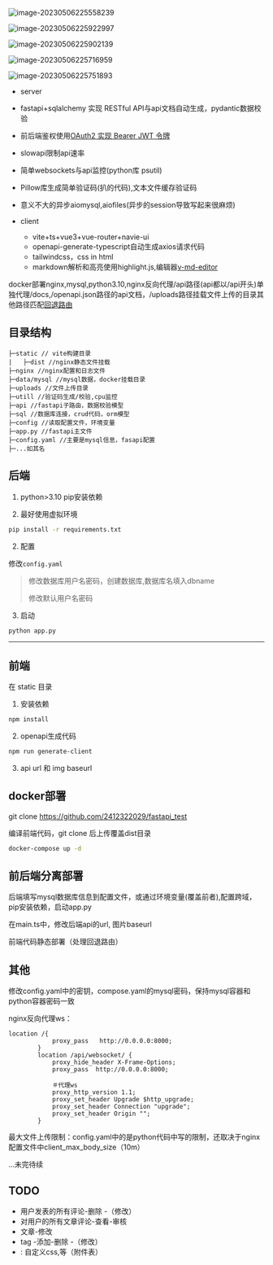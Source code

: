 ![image-20230506225558239](README.assets/image-20230506225558239.png)

![image-20230506225922997](README.assets/image-20230506225922997.png)

![image-20230506225902139](README.assets/image-20230506225902139.png)



![image-20230506225716959](README.assets/image-20230506225716959.png)

![image-20230506225751893](README.assets/image-20230506225751893.png)

 + server

  + fastapi+sqlalchemy 实现 RESTful API与api文档自动生成，pydantic数据校验
  + 前后端鉴权使用[OAuth2 实现 Bearer JWT 令牌](https://fastapi.tiangolo.com/zh/tutorial/security/oauth2-jwt/)
  + slowapi限制api速率
  + 简单websockets与api监控(python库 psutil)
  + Pillow库生成简单验证码(扒的代码),文本文件缓存验证码
  + 意义不大的异步aiomysql,aiofiles(异步的session导致写起来很麻烦)

+ client

  + vite+ts+vue3+vue-router+navie-ui
  + openapi-generate-typescript自动生成axios请求代码
  + tailwindcss，css in html
  + markdown解析和高亮使用highlight.js,编辑器[v-md-editor](https://code-farmer-i.github.io/vue-markdown-editor/zh/)

  

docker部署nginx,mysql,python3.10,nginx反向代理/api路径(api都以/api开头)单独代理/docs,/openapi.json路径的api文档，/uploads路径挂载文件上传的目录其他路径匹配[回退路由](https://router.vuejs.org/zh/guide/essentials/history-mode.html#nginx)

## 目录结构

```
├─static // vite构建目录
|   ├─dist //nginx静态文件挂载
├─nginx //nginx配置和日志文件
├─data/mysql //mysql数据，docker挂载目录
├─uploads //文件上传目录
├─utill //验证码生成/校验,cpu监控
├─api //fastapi子路由，数据校验模型
├─sql //数据库连接，crud代码，orm模型
├─config //读取配置文件，环境变量
├─app.py //fastapi主文件
├─config.yaml //主要是mysql信息，fasapi配置
├─...如其名

```



## 后端

1. python>3.10 pip安装依赖 

2. 最好使用虚拟环境
```bash
pip install -r requirements.txt
```

2. 配置

修改`config.yaml`
> 修改数据库用户名密码，创建数据库,数据库名填入dbname
> 
> 修改默认用户名密码

3. 启动

```bash
python app.py
```

---
## 前端
在 static 目录

1. 安装依赖
```bash
npm install
```

2. openapi生成代码
```bash
npm run generate-client
```

3. api url 和 img baseurl

## docker部署

git clone https://github.com/2412322029/fastapi_test

编译前端代码，git clone 后上传覆盖dist目录

```bash
docker-compose up -d
```

## 前后端分离部署

后端填写mysql数据库信息到配置文件，或通过环境变量(覆盖前者),配置跨域，pip安装依赖，启动app.py

在main.ts中，修改后端api的url, 图片baseurl

前端代码静态部署（处理回退路由）

## 其他

修改config.yaml中的密钥，compose.yaml的mysql密码，保持mysql容器和python容器密码一致

nginx反向代理ws：

```
location /{
            proxy_pass   http://0.0.0.0:8000;
        }
        location /api/websocket/ {
            proxy_hide_header X-Frame-Options;
            proxy_pass  http://0.0.0.0:8000;

            ＃代理ws
            proxy_http_version 1.1;
            proxy_set_header Upgrade $http_upgrade;
            proxy_set_header Connection "upgrade";
            proxy_set_header Origin ""; 
        }
```



最大文件上传限制：config.yaml中的是python代码中写的限制，还取决于nginx配置文件中client_max_body_size（10m）

...未完待续



## TODO

- 用户发表的所有评论-删除 -（修改）
- 对用户的所有文章评论-查看-审核
- 文章-修改
- tag  -添加-删除 -（修改）
- :   自定义css,等（附件表）
